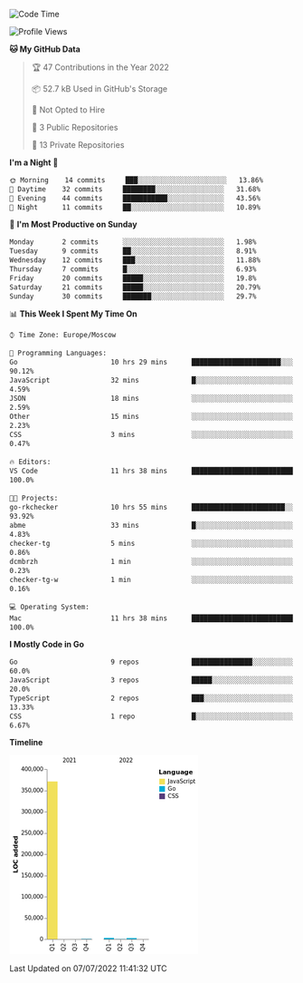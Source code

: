 <!--START_SECTION:waka-->
![Code Time](http://img.shields.io/badge/Code%20Time-366%20hrs%2032%20mins-blue)

![Profile Views](http://img.shields.io/badge/Profile%20Views-0-blue)

**🐱 My GitHub Data** 

> 🏆 47 Contributions in the Year 2022
 > 
> 📦 52.7 kB Used in GitHub's Storage 
 > 
> 🚫 Not Opted to Hire
 > 
> 📜 3 Public Repositories 
 > 
> 🔑 13 Private Repositories  
 > 
**I'm a Night 🦉** 

```text
🌞 Morning    14 commits     ███░░░░░░░░░░░░░░░░░░░░░░   13.86% 
🌆 Daytime    32 commits     ████████░░░░░░░░░░░░░░░░░   31.68% 
🌃 Evening    44 commits     ███████████░░░░░░░░░░░░░░   43.56% 
🌙 Night      11 commits     ██░░░░░░░░░░░░░░░░░░░░░░░   10.89%

```
📅 **I'm Most Productive on Sunday** 

```text
Monday       2 commits      ░░░░░░░░░░░░░░░░░░░░░░░░░   1.98% 
Tuesday      9 commits      ██░░░░░░░░░░░░░░░░░░░░░░░   8.91% 
Wednesday    12 commits     ███░░░░░░░░░░░░░░░░░░░░░░   11.88% 
Thursday     7 commits      █░░░░░░░░░░░░░░░░░░░░░░░░   6.93% 
Friday       20 commits     █████░░░░░░░░░░░░░░░░░░░░   19.8% 
Saturday     21 commits     █████░░░░░░░░░░░░░░░░░░░░   20.79% 
Sunday       30 commits     ███████░░░░░░░░░░░░░░░░░░   29.7%

```


📊 **This Week I Spent My Time On** 

```text
⌚︎ Time Zone: Europe/Moscow

💬 Programming Languages: 
Go                       10 hrs 29 mins      ██████████████████████░░░   90.12% 
JavaScript               32 mins             █░░░░░░░░░░░░░░░░░░░░░░░░   4.59% 
JSON                     18 mins             ░░░░░░░░░░░░░░░░░░░░░░░░░   2.59% 
Other                    15 mins             ░░░░░░░░░░░░░░░░░░░░░░░░░   2.23% 
CSS                      3 mins              ░░░░░░░░░░░░░░░░░░░░░░░░░   0.47%

🔥 Editors: 
VS Code                  11 hrs 38 mins      █████████████████████████   100.0%

🐱‍💻 Projects: 
go-rkchecker             10 hrs 55 mins      ███████████████████████░░   93.92% 
abme                     33 mins             █░░░░░░░░░░░░░░░░░░░░░░░░   4.83% 
checker-tg               5 mins              ░░░░░░░░░░░░░░░░░░░░░░░░░   0.86% 
dcmbrzh                  1 min               ░░░░░░░░░░░░░░░░░░░░░░░░░   0.23% 
checker-tg-w             1 min               ░░░░░░░░░░░░░░░░░░░░░░░░░   0.16%

💻 Operating System: 
Mac                      11 hrs 38 mins      █████████████████████████   100.0%

```

**I Mostly Code in Go** 

```text
Go                       9 repos             ███████████████░░░░░░░░░░   60.0% 
JavaScript               3 repos             █████░░░░░░░░░░░░░░░░░░░░   20.0% 
TypeScript               2 repos             ███░░░░░░░░░░░░░░░░░░░░░░   13.33% 
CSS                      1 repo              █░░░░░░░░░░░░░░░░░░░░░░░░   6.67%

```


**Timeline**

![Chart not found](https://raw.githubusercontent.com/jeezft/jeezft/main/charts/bar_graph.png) 


 Last Updated on 07/07/2022 11:41:32 UTC
<!--END_SECTION:waka-->
